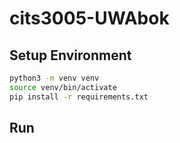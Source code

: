 # cits3005-UWAbok

## Setup Environment

```bash
python3 -m venv venv
source venv/bin/activate
pip install -r requirements.txt
```

## Run
